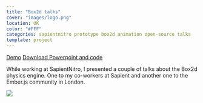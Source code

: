 ```yaml
---
title: "Box2d talks"
cover: "images/logo.png"
location: UK
color: "#FFF"
categories: sapientnitro prototype box2d animation open-source talks
template: project
---
```


<p class="align-center">
<a class="btn" role="button" href="https://work.joanmira.com/talks/box2d/demo/" target="_blank" rel="noopener noreferrer">Demo</a>
<a class="btn" role="button" href="https://work.joanmira.com/talks/box2d/brown_bag_box2d.zip" target="_blank" rel="noopener noreferrer">Download Powerpoint and code</a>
</p>

While working at SapientNitro, I presented a couple of talks about the Box2d physics engine. One to my co-workers at Sapient and another one to the Ember.js community in London.

![](/work/box2d-talk/images/1.png)
